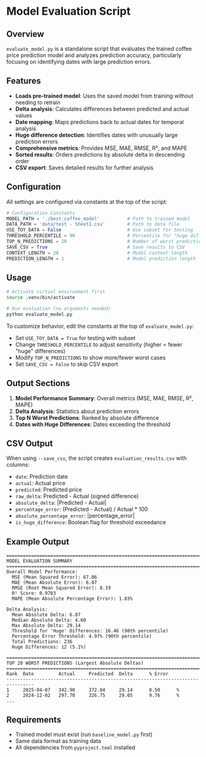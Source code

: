 # Model Evaluation Script

## Overview
`evaluate_model.py` is a standalone script that evaluates the trained coffee price prediction model and analyzes prediction accuracy, particularly focusing on identifying dates with large prediction errors.

## Features

- **Loads pre-trained model**: Uses the saved model from training without needing to retrain
- **Delta analysis**: Calculates differences between predicted and actual values
- **Date mapping**: Maps predictions back to actual dates for temporal analysis
- **Huge difference detection**: Identifies dates with unusually large prediction errors
- **Comprehensive metrics**: Provides MSE, MAE, RMSE, R², and MAPE
- **Sorted results**: Orders predictions by absolute delta in descending order
- **CSV export**: Saves detailed results for further analysis

## Configuration

All settings are configured via constants at the top of the script:

```python
# Configuration Constants
MODEL_PATH = './best_coffee_model'          # Path to trained model
DATA_PATH = 'data/test - Sheet1.csv'        # Path to data file
USE_TOY_DATA = False                        # Use subset for testing
THRESHOLD_PERCENTILE = 90                   # Percentile for "huge differences"
TOP_N_PREDICTIONS = 20                      # Number of worst predictions to show
SAVE_CSV = True                             # Save results to CSV
CONTEXT_LENGTH = 20                         # Model context length
PREDICTION_LENGTH = 1                       # Model prediction length
```

## Usage

```bash
# Activate virtual environment first
source .venv/bin/activate

# Run evaluation (no arguments needed)
python evaluate_model.py
```

To customize behavior, edit the constants at the top of `evaluate_model.py`:
- Set `USE_TOY_DATA = True` for testing with subset
- Change `THRESHOLD_PERCENTILE` to adjust sensitivity (higher = fewer "huge" differences)
- Modify `TOP_N_PREDICTIONS` to show more/fewer worst cases
- Set `SAVE_CSV = False` to skip CSV export

## Output Sections

1. **Model Performance Summary**: Overall metrics (MSE, MAE, RMSE, R², MAPE)
2. **Delta Analysis**: Statistics about prediction errors
3. **Top N Worst Predictions**: Ranked by absolute difference
4. **Dates with Huge Differences**: Dates exceeding the threshold

## CSV Output
When using `--save_csv`, the script creates `evaluation_results.csv` with columns:
- `date`: Prediction date
- `actual`: Actual price
- `predicted`: Predicted price  
- `raw_delta`: Predicted - Actual (signed difference)
- `absolute_delta`: |Predicted - Actual|
- `percentage_error`: (Predicted - Actual) / Actual * 100
- `absolute_percentage_error`: |percentage_error|
- `is_huge_difference`: Boolean flag for threshold exceedance

## Example Output
```
================================================================================
MODEL EVALUATION SUMMARY
================================================================================
Overall Model Performance:
  MSE (Mean Squared Error): 67.06
  MAE (Mean Absolute Error): 6.07
  RMSE (Root Mean Squared Error): 8.19
  R² Score: 0.9703
  MAPE (Mean Absolute Percentage Error): 1.83%

Delta Analysis:
  Mean Absolute Delta: 6.07
  Median Absolute Delta: 4.60
  Max Absolute Delta: 29.14
  Threshold for 'Huge' Differences: 16.46 (90th percentile)
  Percentage Error Threshold: 4.97% (90th percentile)
  Total Predictions: 236
  Huge Differences: 12 (5.1%)

================================================================================
TOP 20 WORST PREDICTIONS (Largest Absolute Deltas)
================================================================================
Rank  Date         Actual     Predicted  Delta      % Error   
--------------------------------------------------------------------------------
1     2025-04-07   342.90     372.04     29.14      8.50      %
2     2024-12-02   297.70     326.75     29.05      9.76      %
...
```

## Requirements
- Trained model must exist (run `baseline_model.py` first)
- Same data format as training data
- All dependencies from `pyproject.toml` installed
